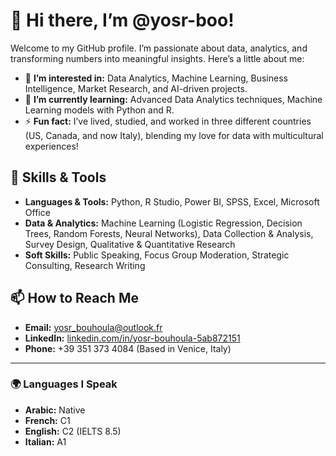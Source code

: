 # 👋 Hi there, I’m **@yosr-boo**! 

Welcome to my GitHub profile. I’m passionate about data, analytics, and transforming numbers into meaningful insights. Here’s a little about me:

- 👀 **I’m interested in:** Data Analytics, Machine Learning, Business Intelligence, Market Research, and AI-driven projects. 
- 🌱 **I’m currently learning:** Advanced Data Analytics techniques, Machine Learning models with Python and R. 
- ⚡ **Fun fact:** I’ve lived, studied, and worked in three different countries (US, Canada, and now Italy), blending my love for data with multicultural experiences!  

## 🧰 Skills & Tools
- **Languages & Tools:** Python, R Studio, Power BI, SPSS, Excel, Microsoft Office 
- **Data & Analytics:** Machine Learning (Logistic Regression, Decision Trees, Random Forests, Neural Networks), Data Collection & Analysis, Survey Design, Qualitative & Quantitative Research  
- **Soft Skills:** Public Speaking, Focus Group Moderation, Strategic Consulting, Research Writing  

## 📫 How to Reach Me
- **Email:** [yosr_bouhoula@outlook.fr](mailto:yosr_bouhoula@outlook.fr)  
- **LinkedIn:** [linkedin.com/in/yosr-bouhoula-5ab872151](https://www.linkedin.com/in/yosr-bouhoula-5ab872151/)  
- **Phone:** +39 351 373 4084 (Based in Venice, Italy)  

---

### 🌍 Languages I Speak
- **Arabic:** Native  
- **French:** C1  
- **English:** C2 (IELTS 8.5)  
- **Italian:** A1  
